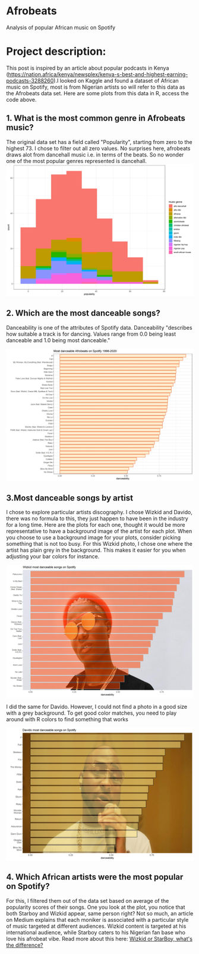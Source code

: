 # Afrobeats
Analysis of popular African music on Spotify
# Project description: 
This post is inspired by an article about popular podcasts in Kenya (https://nation.africa/kenya/newsplex/kenya-s-best-and-highest-earning-podcasts-3288260).I looked on Kaggle and found a dataset of African music on Spotify, most is from Nigerian artists so will refer to this data as the Afrobeats data set. Here are some plots from this data in R, access the code above. 

## 1. What is the most common genre in Afrobeats music?
The original data set has a field called "Popularity", starting from zero to the highest 73. I chose to filter out all zero values. 
No surprises here, afrobeats draws alot from dancehall music i.e. in terms of the beats. So no wonder one of the most popular genres represented is dancehall. 
![Popular songs histogram](popsonghistogram.jpg)

## 2. Which are the most danceable songs? 
Danceability is one of the attributes of Spotify data. Danceability "describes how suitable a track is for dancing. Values range from 0.0 being least danceable and 1.0 being most danceable." 

![Most danceable songs](danceabilityplot.jpg)

## 3.Most danceable songs by artist 
I chose to explore particular artists discography. I chose Wizkid and Davido, there was no formula to this, they just happen to have been in the industry for a long time. 
Here are the plots for each one, thought it would be more representative to have a background image of the artist for each plot. When you choose to use a background image for your plots, consider picking something that is not too busy. For this Wizkid photo, I chose one where the artist has plain grey in the background. This makes it easier for you when adjusting your bar colors for instance.

![Wizkid's most danceable songs on Spotify](wizkidgraph.jpg)

I did the same for Davido. However, I could not find a photo in a good size with a grey background. To get good color matches, you need to play around with R colors to find something that works 

![Davido's most danceable songs on Spotify](davidograph.jpg)

## 4. Which African artists were the most popular on Spotify?
For this, I filtered them out of the data set based on average of the popularity scores of their songs. One you look at the plot, you notice that both Starboy and Wizkid appear, same person right? Not so much, an article on Medium explains that each moniker is associated with a particular style of music targeted at different audiences. Wizkid content is targeted at his international audience, while Starboy caters to his Nigerian fan base who love his afrobeat vibe. Read more about this here: [Wizkid or StarBoy, what's the difference?](https://medium.com/@txt_mag/wizkid-or-starboy-whats-the-difference-48000d7a846b)



